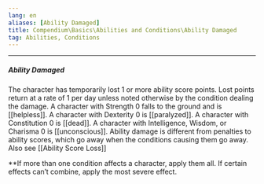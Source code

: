 ```yaml
---
lang: en
aliases: [Ability Damaged]
title: Compendium\Basics\Abilities and Conditions\Ability Damaged
tag: Abilities, Conditions
---
```


---
##### Ability Damaged

The character has temporarily lost 1 or more ability score points. Lost points return at a rate of 1 per day unless noted otherwise by the condition dealing the damage. A character with Strength 0 falls to the ground and is [[helpless]]. A character with Dexterity 0 is [[paralyzed]]. A character with Constitution 0 is [[dead]]. A character with Intelligence, Wisdom, or Charisma 0 is [[unconscious]]. Ability damage is different from penalties to ability scores, which go away when the conditions causing them go away.  
Also see [[Ability Score Loss]]


**If more than one condition affects a character, apply them all. If certain effects can’t combine, apply the most severe effect.

<br><br>
---
